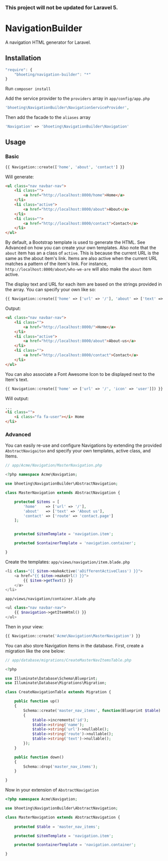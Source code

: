 ### This project will not be updated for Laravel 5.

NavigationBuilder
=================

A navigation HTML generator for Laravel.

## Installation

```js
"require": {
	"bhoeting/navigation-builder": "*"
}
```

Run `composer install`

Add the service provider to the `providers` array in `app/config/app.php`
```php
'bhoeting\NavigationBuilder\NavigationServiceProvider',
```
Then add the facade to the `aliases` array
```php
'Navigation' => 'bhoeting\NavigationBuilder\Navigation'
```
## Usage
### Basic
```php
{{ Navigation::create(['home', 'about', 'contact'] }}
```
Will generate:
```html
<ul class="nav navbar-nav">
	<li class="">
		<a href="http://localhost:8000/home">Home</a>
	</li>
	<li class="active">
		<a href="http://localhost:8000/about">About</a>
	</li>
	<li class="">
		<a href="http://localhost:8000/contact">Contact</a>
	</li>
</ul>
```
By default, a Bootstrap template is used to generate the HTML.  See Advanced on how you can create your own templates.
Also note that the `about` item has an a class of `active`.  This is because the current URL is the same as the about item's link.
Items are also active when the current URL matches a pattern of the item's link.  For instance, `http://localhost:8000/about/who-we-are` will also make the `about` item active.

The display text and URL for each item are based on the strings provided in the array.  You can specify your own like so:

```php
{{ Navigation::create(['home' => ['url' => '/'], 'about' => ['text' => 'about-us'], 'contact' => ['route' => 'contact.us']]) }}
```
Output:
```html
<ul class="nav navbar-nav">
	<li class="">
		<a href="http://localhost:8000/">Home</a>
	</li>
	<li class="active">
		<a href="http://localhost:8000/about">About-us</a>
	</li>
	<li class="">
		<a href="http://localhost:8000/contact">Contact</a>
	</li>
</ul>
```

You can also associate a Font Awesome Icon to be displayed next to the Item's text.
```php
{{ Navigation::create(['home' => ['url' => '/', 'icon' => 'user']]) }}
```
Will output:
```html
...
<li class="">
	<i class="fa fa-user"></i> Home
</li>
```

### Advanced
You can easily re-use and configure Navigations by extending the provided `AbstractNavigaiton` and specify your own templates, active class, and Items.
```php
// app/Acme/Navigation/MasterNavigation.php

<?php namespace Acme\Navigation;

use bhoeting\NavigationBuilder\AbstractNavigation;

class MasterNavigation extends AbstractNavigation {

	protected $items = [
		'home'    => ['url' => '/'],
		'about'   => ['text' => 'About us'],
		'contact' => ['route' => 'contact.page']
	];


	protected $itemTemplate = 'navigation.item';

	protected $containerTemplate = 'navigation.container';

}
```
Create the templates:
`app/views/navigation/item.blade.php`
```php
<li class="{{ $item->makeActive('aDifferentActiveClass') }}">
	<a href="{{ $item->makeUrl() }}">
		{{ $item->getText() }}
	</a>
</li>
```
`app/views/navigation/container.blade.php`
```php
<ul class="nav navbar-nav">
	{{ $navigation->getItemHtml() }}
</ul>
```
Then in your view:


```php
{{ Navigation::create('Acme\Navigation\MasterNavigation') }}
```
You can also store Navigation items in the database.  First, create a migration like the one below:
```php
// app/database/migrations/CreateMasterNavItemsTable.php

<?php

use Illuminate\Database\Schema\Blueprint;
use Illuminate\Database\Migrations\Migration;

class CreateNavigationTable extends Migration {

	public function up()
	{
		Schema::create('master_nav_items', function(Blueprint $table)
		{
			$table->increments('id');
			$table->string('name');
			$table->string('url')->nullable();
			$table->string('route')->nullable();
			$table->string('text')->nullable();
		});
	}

	public function down()
	{
		Schema::drop('master_nav_items');
	}

}
```
Now in your extension of `AbstractNavigation`
```php
<?php namespace Acme\Navigation;

use bhoeting\NavigationBuilder\AbstractNavigation;

class MasterNavigation extends AbstractNavigation {
	
	protected $table = 'master_nav_items';

	protected $itemTemplate = 'navigation.item';

	protected $containerTemplate = 'navigation.container';

}
```
